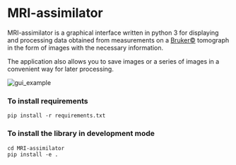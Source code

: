 # MRI-assimilator

MRI-assimilator is a graphical interface written in python 3 for displaying and processing data obtained from measurements on a [Bruker©](https://www.bruker.com) tomograph in the form of images with the necessary information. 

The application also allows you to save images or a series of images in a convenient way for later processing.

![gui_example](https://github.com/meewa1/MRI-assimilator/blob/master/MRIAssimilator/pictures/MainWindow.png)

### To install requirements
```
pip install -r requirements.txt
```

### To install the library in development mode
```
cd MRI-assimilator
pip install -e .
```
